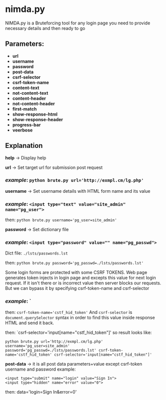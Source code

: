 # nimda.py
NIMDA.py is a Bruteforcing tool for any login page
you need to provide necessary details and then ready to go

## Parameters:

- **url** 
- **username** 
- **password** 
- **post-data** 
- **csrf-selector** 
- **csrf-token-name** 
- **content-text** 
- **not-content-text** 
- **content-header** 
- **not-content-header** 
- **first-match** 
- **show-response-html** 
- **show-response-header** 
- **progress-bar** 
- **veerbose** 


## Explanation

**help** -> Display help

**url** -> Set target url for submission post request
### *example*: `python brute.py url='http://exmpl.cm/lg.php'` 

**username** -> Set username details with HTML form name and its value
### *example*: `<input type="text" value="site_admin" name="pg_user">`

then: `python brute.py username='pg_user=site_admin'`

**password** -> Set dictionary file
### *example*: `<input type="password" value="" name="pg_passwd">`

Dict file: `./lsts/passwords.lst`

then: `python brute.py password='pg_passwd=./lsts/passwords.lst'`


Some login forms are protected with some CSRF TOKENS.
Web page generates token injects in login page and excepts this value for next login request.
If it isn't there or is incorrect value then server blocks our requests.
But we can bypass it by specifying csrf-token-name and csrf-selector
### *example*: <input type="hidden" value="GFHKJ4576jhasldL:IUGBVCRTU" name="cstf_hid_token">`
then: `csrf-token-name='cstf_hid_token'`
And `csrf-selector` is `document.querySelector` syntax in order to find this value inside response HTML and send it back.

then: `csrf-selector='input[name="cstf_hid_token"]'
so result looks like:
```
python brute.py url='http://exmpl.cm/lg.php' username='pg_user=site_admin' password='pg_passwd=./lsts/passwords.lst' csrf-token-name='cstf_hid_token' csrf-selector='input[name="cstf_hid_token"]'
```


**post-data** -> it is all post data parameters+value except csrf-token username and password
example: 
```
<input type="submit" name="login" value="Sign In">
<input type="hidden" name="error" value="0">
```
then: data='login=Sign In&error=0'


